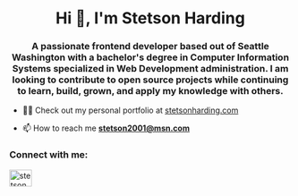 <h1 align="center">Hi 👋, I'm Stetson Harding</h1>
<h3 align="center">A passionate frontend developer based out of Seattle Washington with a bachelor's degree in Computer Information Systems specialized in Web Development administration. I am looking to contribute to open source projects while continuing to learn, build, grown, and apply my knowledge with others.</h3>

- 👨‍💻 Check out my personal portfolio at [stetsonharding.com](https://stetsonharding.com/)

- 📫 How to reach me **stetson2001@msn.com**

<h3 align="left">Connect with me:</h3>
<p align="left">
<a href="https://linkedin.com/in/stetson-harding" target="blank"><img align="center" src="https://raw.githubusercontent.com/rahuldkjain/github-profile-readme-generator/master/src/images/icons/Social/linked-in-alt.svg" alt="stetsonharding" height="30" width="40" /></a>

</p>


